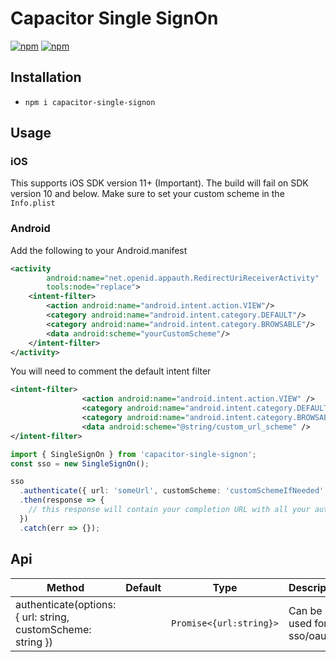 # Capacitor Single SignOn

[![npm](https://img.shields.io/npm/v/capacitor-single-signon.svg)](https://www.npmjs.com/package/capacitor-single-signon)
[![npm](https://img.shields.io/npm/dt/capacitor-single-signon.svg?label=npm%20downloads)](https://www.npmjs.com/package/capacitor-single-signon)

## Installation

- `npm i capacitor-single-signon`

## Usage

### iOS
This supports iOS SDK version 11+ (Important). The build will fail on SDK version 10 and below. Make sure to set your custom scheme in the `Info.plist`

### Android

Add the following to your Android.manifest

```xml
<activity
        android:name="net.openid.appauth.RedirectUriReceiverActivity"
        tools:node="replace">
    <intent-filter>
        <action android:name="android.intent.action.VIEW"/>
        <category android:name="android.intent.category.DEFAULT"/>
        <category android:name="android.intent.category.BROWSABLE"/>
        <data android:scheme="yourCustomScheme"/>
    </intent-filter>
</activity>
```

You will need to comment the default intent filter

```xml
<intent-filter>
                <action android:name="android.intent.action.VIEW" />
                <category android:name="android.intent.category.DEFAULT" />
                <category android:name="android.intent.category.BROWSABLE" />
                <data android:scheme="@string/custom_url_scheme" />
</intent-filter>
```

```ts
import { SingleSignOn } from 'capacitor-single-signon';
const sso = new SingleSignOn();

sso
  .authenticate({ url: 'someUrl', customScheme: 'customSchemeIfNeeded' })
  .then(response => {
    // this response will contain your completion URL with all your authorization keys used from the oauth callback
  })
  .catch(err => {});
```

## Api

| Method                                               | Default | Type                      | Description                 |
| ---------------------------------------------------- | ------- | ------------------------- | --------------------------- |
| authenticate(options: { url: string, customScheme: string }) |         | `Promise<{url:string}>` | Can be used for sso/oauth |

